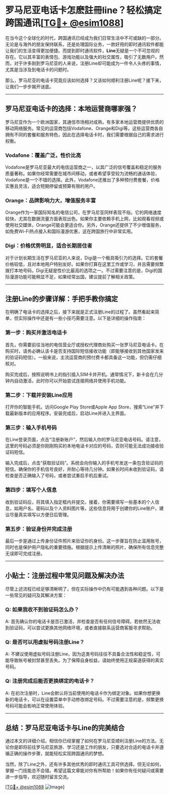 # 罗马尼亚电话卡怎麽註冊line？轻松搞定跨国通讯[[TG💪+ @esim1088](https://t.me/s/esim1088)]

在当今这个全球化的时代，跨国通讯已经成为我们日常生活中不可或缺的一部分。无论是与海外的朋友保持联系，还是处理国际业务，一款好用的即时通讯软件都能让我们的生活变得更加便捷。而提到即时通讯软件，**Line**无疑是一个不可忽视的存在。它以其丰富的表情包、游戏功能以及强大的社交属性，吸引了无数用户。然而，对于许多刚到罗马尼亚的人来说，注册Line却可能成为一件令人头疼的事情，尤其是当涉及到电话卡的问题时。

那么，罗马尼亚的电话卡究竟应该如何选择？又该如何顺利注册Line呢？接下来，让我们一步步揭开谜底。

---

## 罗马尼亚电话卡的选择：本地运营商哪家强？

罗马尼亚作为一个欧洲国家，其通信市场相对成熟，有多家本地运营商提供优质的移动网络服务。常见的运营商包括Vodafone、Orange和Digi等。这些运营商各自拥有不同的套餐和服务特色，因此在选择电话卡时，我们需要根据自己的需求进行权衡。

### Vodafone：覆盖广泛，性价比高

Vodafone是罗马尼亚最大的电信运营商之一，以其广泛的信号覆盖和稳定的服务质量著称。如果你经常需要在城市间移动，或者希望享受较为流畅的通话体验，Vodafone是一个不错的选择。此外，Vodafone还推出了多种预付费套餐，价格实惠且灵活，适合短期停留或预算有限的用户。

### Orange：品牌影响力大，增值服务丰富

Orange作为一家国际知名的电信公司，在罗马尼亚同样表现不俗。它的网络速度较快，尤其在数据流量方面表现出色。如果你主要依赖手机上网，比如观看视频或使用社交媒体，Orange可能会更适合你。另外，Orange还提供了不少增值服务，如免费Wi-Fi热点接入和国际漫游优惠，这在跨国旅行中非常实用。

### Digi：价格优势明显，适合长期居住者

对于计划长期生活在罗马尼亚的人来说，Digi是一个极具吸引力的选择。它的套餐价格较低，且对本地用户特别友好。如果你打算在这里工作或学习，并且需要频繁拨打本地号码，Digi无疑是性价比最高的选项之一。不过需要注意的是，Digi的国际漫游功能可能稍显不足，如果经常出国，建议提前了解相关政策。

---

## 注册Line的步骤详解：手把手教你搞定

在明确了电话卡的选择之后，接下来就是正式注册Line的过程了。虽然看起来简单，但实际操作中还是有一些小技巧需要注意。以下是详细的操作指南：

### 第一步：购买并激活电话卡

首先，你需要前往当地的电信营业厅或授权代理商处购买一张罗马尼亚电话卡。在购买时，请务必确认该卡是否支持国际短信接收功能（即能够接收到其他国家发来的验证码短信）。一般来说，主流运营商的预付费卡都具备这一功能，但仍需仔细核对。

购买完成后，按照说明书上的指引插入SIM卡并开机。通常情况下，新卡会在几分钟内自动激活，此时你可以开始尝试连接网络并使用手机功能。

### 第二步：下载并安装Line应用

打开你的智能手机，访问Google Play Store或Apple App Store，搜索“Line”并下载最新版本的应用程序。安装完成后，启动Line并进入主界面。

### 第三步：输入手机号码

在Line登录页面，点击“注册新账户”，然后输入你的罗马尼亚电话号码。请注意，这里的号码必须是你刚刚购买的本地电话卡对应的号码，否则可能无法成功接收验证码短信。

输入完成后，点击“获取验证码”。系统会向你输入的手机号发送一条包含验证码的短信。确保你的手机信号良好，并耐心等待几分钟。如果长时间未收到验证码，请检查是否正确输入了号码，或者尝试重启手机后重试。

### 第四步：填写个人信息

收到验证码后，将其填入指定框内并提交。接着，你需要填写一些基本的个人信息，如用户名、密码以及个人资料图片等。这些信息将用于创建你的Line账户，建议尽量真实填写以方便日后管理。

### 第五步：验证身份并完成注册

最后一步是通过上传身份证件照片来验证你的身份。这一步骤旨在防止滥用账号，同时也是保护用户隐私的重要措施。根据提示上传清晰的照片，确保所有信息完整无误即可完成注册。

---

## 小贴士：注册过程中常见问题及解决办法

尽管上述流程已经足够清晰明了，但在实际操作中仍有可能遇到各种问题。以下是一些常见的疑问及其解决方案：

### Q: 如果我收不到验证码怎么办？
A: 首先确认你的电话卡是否已激活，并检查是否有任何信号障碍。若依然无法收到验证码，可以尝试更换其他网络环境，或者直接联系运营商客服寻求帮助。

### Q: 是否可以用虚拟号码注册Line？
A: 不建议使用虚拟号码注册Line，因为这类号码往往不具备合法性和稳定性，可能导致账号被封禁甚至丢失。为了保障自身权益，请始终使用正规渠道获得的真实号码。

### Q: 注册完成后能否更换绑定的电话卡？
A: 在初次注册时，Line会默认将当前使用的电话卡作为绑定对象。如果你想更换新的电话卡，可以在设置菜单中手动修改绑定号码。不过需要注意的是，频繁更换号码可能会影响正常使用体验。

---

## 总结：罗马尼亚电话卡与Line的完美结合

通过本文的详细介绍，相信你已经掌握了如何在罗马尼亚顺利注册Line的方法。无论你是即将前往罗马尼亚旅游、学习还是工作的朋友，只要选对合适的电话卡并遵循正确的操作步骤，就能轻松实现跨国通讯的梦想。

当然，除了Line之外，还有许多其他优秀的即时通讯工具可供选择。但无论如何，掌握一门技能总不会错。希望这篇文章能对你有所帮助！如果你有任何疑问或需要进一步指导，欢迎随时留言交流。

[[TG💪+ @esim1088](https://t.me/s/esim1088) ![Image](https://i.postimg.cc/4NQfJmqS/Snipaste-2025-05-13-00-14-12.png)]
